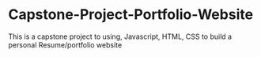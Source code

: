 # Capstone-Project-Portfolio-Website
This is a capstone project to using, Javascript, HTML, CSS to build a personal Resume/portfolio website
